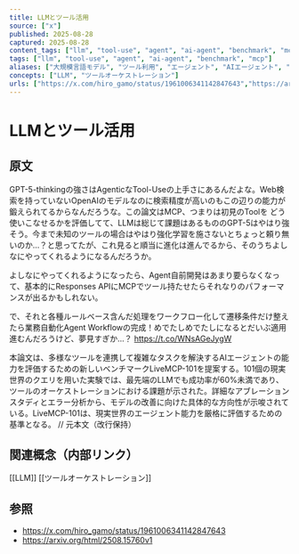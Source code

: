 ```yaml
---
title: LLMとツール活用
source: ["x"]
published: 2025-08-28
captured: 2025-08-28
content_tags: ["llm", "tool-use", "agent", "ai-agent", "benchmark", "mcp"]
tags: ["llm", "tool-use", "agent", "ai-agent", "benchmark", "mcp"]
aliases: ["大規模言語モデル", "ツール利用", "エージェント", "AIエージェント", "ベンチマーク", "MCP"]
concepts: ["LLM", "ツールオーケストレーション"]
urls: ["https://x.com/hiro_gamo/status/1961006341142847643","https://arxiv.org/html/2508.15760v1"]
---
```


# LLMとツール活用
## 原文
GPT-5-thinkingの強さはAgenticなTool-Useの上手さにあるんだよな。Web検索を持っていないOpenAIのモデルなのに検索精度が高いのもこの辺りの能力が鍛えられてるからなんだろうな。この論文はMCP、つまりは初見のToolを
どう使いこなせるかを評価してて、LLMは総じて課題はあるもののGPT-5はやはり強そう。今まで未知のツールの場合はやはり強化学習を施さないとちょっと頼り無いのか…？と思ってたが、これ見ると順当に進化は進んでるから、そのうちよしなにやってくれるようになるんだろうか。

よしなにやってくれるようになったら、Agent自前開発はあまり要らなくなって、基本的にResponses APIにMCPでツール持たせたらそれなりのパフォーマンスが出るかもしれない。

で、それと各種ルールベース含んだ処理をワークフロー化して遷移条件だけ整えたら業務自動化Agent Workflowの完成！めでたしめでたしになるとだいぶ適用進むんだろうけど、夢見すぎか…？
https://t.co/WNsAGeJygW

本論文は、多様なツールを連携して複雑なタスクを解決するAIエージェントの能力を評価するための新しいベンチマークLiveMCP-101を提案する。101個の現実世界のクエリを用いた実験では、最先端のLLMでも成功率が60%未満であり、ツールのオーケストレーションにおける課題が示された。詳細なアブレーションスタディとエラー分析から、モデルの改善に向けた具体的な方向性が示唆されている。LiveMCP-101は、現実世界のエージェント能力を厳格に評価するための基準となる。
                      // 元本文（改行保持）

## 関連概念（内部リンク）
[[LLM]] [[ツールオーケストレーション]]

## 参照
- https://x.com/hiro_gamo/status/1961006341142847643
- https://arxiv.org/html/2508.15760v1